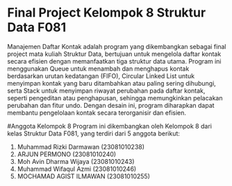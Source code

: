 # Final Project Kelompok 8 Struktur Data F081
Manajemen Daftar Kontak adalah program yang dikembangkan sebagai final project mata kuliah Struktur Data, bertujuan untuk mengelola daftar kontak secara efisien dengan memanfaatkan tiga struktur data utama. Program ini menggunakan Queue untuk menambah dan menghapus kontak berdasarkan urutan kedatangan (FIFO), Circular Linked List untuk menyimpan kontak yang baru ditambahkan atau paling sering dihubungi, serta Stack untuk menyimpan riwayat perubahan pada daftar kontak, seperti pengeditan atau penghapusan, sehingga memungkinkan pelacakan perubahan dan fitur undo. Dengan desain ini, program diharapkan dapat membantu pengelolaan kontak secara terorganisir dan efisien.


#Anggota Kelompok 8
Program ini dikembangkan oleh Kelompok 8 dari kelas Struktur Data F081, yang terdiri dari 5 anggota berikut:
1. Muhammad Rizki Darmawan (23081010238)
2. ARJUN PERMONO (23081010240)
3. Moh Avin Dharma Wijaya (23081010243)
4. Muhammad Wifaqul Azmi (23081010246)
5. MOCHAMAD AGIST ILMAWAN (23081010255)
